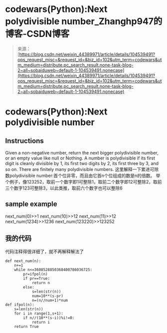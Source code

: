 <!--yml
category: codewars
date: 2022-08-13 11:48:06
-->

# codewars(Python):Next polydivisible number_Zhanghp947的博客-CSDN博客

> 来源：[https://blog.csdn.net/weixin_44389971/article/details/104539491?ops_request_misc=&request_id=&biz_id=102&utm_term=codewars&utm_medium=distribute.pc_search_result.none-task-blog-2~all~sobaiduweb~default-1-104539491.nonecase](https://blog.csdn.net/weixin_44389971/article/details/104539491?ops_request_misc=&request_id=&biz_id=102&utm_term=codewars&utm_medium=distribute.pc_search_result.none-task-blog-2~all~sobaiduweb~default-1-104539491.nonecase)

# codewars(Python):Next polydivisible number

## Instructions

Given a non-negative number, return the next bigger polydivisible number, or an empty value like null or Nothing.
A number is polydivisible if its first digit is cleanly divisible by 1, its first two digits by 2, its first three by 3, and so on. There are finitely many polydivisible numbers.
这里解释一下累进可除数polydivisible number:首个位非零，而且由它首n个位组成的数是n的倍数。
举个例子，像123252，取前一个数字即1可整除1，取前二个数字即12可整除2，取前三个数字123可整除3，以此类推，取前六个数字也可以整除6

## sample example

next_num(0)>>1
next_num(10)>>12
next_num(11)>>12
next_num(1234)>>1236
next_num(123220)>>123252

## 我的代码

代码注释得很详细了，就不再解释解法了

```
def next_num(n):
    n+=1
    while n<=3608528850368400786036725:
        pr=ifpol(n) 
        if pr==True:
            return n
        else:
            s=len(str(n))
            num=10**(s-pr) 
            n=(n//num+1)*num
def ifpol(n):
    s=len(str(n))
    for i in range(1,s+1):
        if n//(10**(s-i))%i!=0:
            return i
    return True 
```